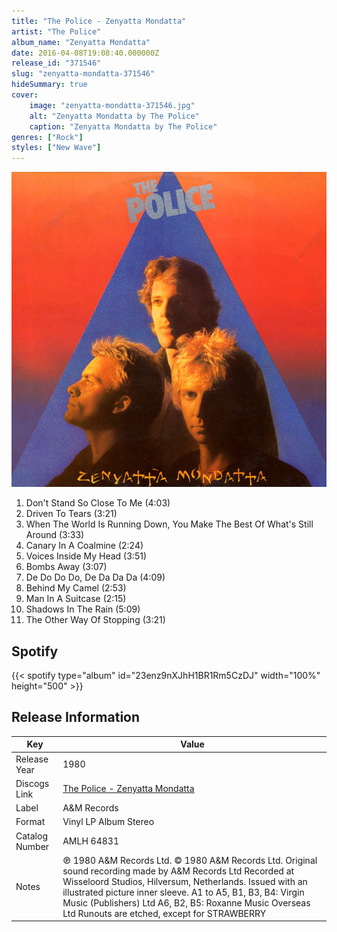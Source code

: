 ```yaml
---
title: "The Police - Zenyatta Mondatta"
artist: "The Police"
album_name: "Zenyatta Mondatta"
date: 2016-04-08T19:08:40.000000Z
release_id: "371546"
slug: "zenyatta-mondatta-371546"
hideSummary: true
cover:
    image: "zenyatta-mondatta-371546.jpg"
    alt: "Zenyatta Mondatta by The Police"
    caption: "Zenyatta Mondatta by The Police"
genres: ["Rock"]
styles: ["New Wave"]
---
```


![Zenyatta Mondatta by The Police](zenyatta-mondatta-371546.jpg)

<!-- section break -->

1. Don't Stand So Close To Me (4:03)
2. Driven To Tears (3:21)
3. When The World Is Running Down, You Make The Best Of What's Still Around (3:33)
4. Canary In A Coalmine (2:24)
5. Voices Inside My Head (3:51)
6. Bombs Away (3:07)
7. De Do Do Do, De Da Da Da (4:09)
8. Behind My Camel (2:53)
9. Man In A Suitcase (2:15)
10. Shadows In The Rain (5:09)
11. The Other Way Of Stopping (3:21)

<!-- section break -->


## Spotify
{{< spotify type="album" id="23enz9nXJhH1BR1Rm5CzDJ" width="100%" height="500" >}}




## Release Information
|  Key           | Value                                                |
| ---------------| ---------------------------------------------------- |
| Release Year   | 1980                                   |
| Discogs Link   | [The Police - Zenyatta Mondatta](https://www.discogs.com/release/371546-The-Police-Zenyatta-Mondatta) |
| Label          | A&M Records |
| Format         | Vinyl LP Album Stereo |
| Catalog Number | AMLH 64831 |
| Notes | ℗ 1980 A&M Records Ltd. © 1980 A&M Records Ltd. Original sound recording made by A&M Records Ltd  Recorded at Wisseloord Studios, Hilversum, Netherlands.  Issued with an illustrated picture inner sleeve.  A1 to A5, B1, B3, B4: Virgin Music (Publishers) Ltd A6, B2, B5: Roxanne Music Overseas Ltd  Runouts are etched, except for STRAWBERRY |